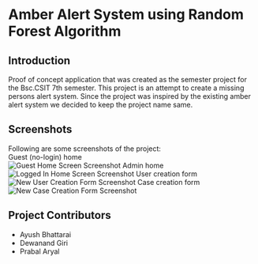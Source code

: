 # Amber Alert System using Random Forest Algorithm

## Introduction

Proof of concept application that was created as the semester project for the Bsc.CSIT 7th semester.
This project is an attempt to create a missing persons alert system. Since the project was inspired by the existing amber alert system we decided to keep the project name same.

## Screenshots

Following are some screenshots of the project:\
Guest (no-login) home\
![Guest Home Screen Screenshot](./screenshots/guest_home.jpg)
Admin home\
![Logged In Home Screen Screenshot](./screenshots/logged_in_user_home.jpg)
User creation form\
![New User Creation Form Screenshot](./screenshots/new_user_creation_form.jpg)
Case creation form\
![New Case Creation Form Screenshot](./screenshots/new_case_creation_form.jpg)

## Project Contributors

-   Ayush Bhattarai
-   Dewanand Giri
-   Prabal Aryal
